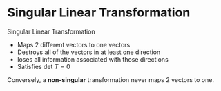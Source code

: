 # Singular Linear Transformation

Singular Linear Transformation

- Maps 2 different vectors to one vectors
- Destroys all of the vectors in at least one direction
- loses all information associated with those directions
- Satisfies det $T = 0$ 

Conversely, a **non-singular** transformation never maps 2 vectors to one.